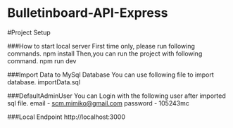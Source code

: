 # Bulletinboard-API-Express

#Project Setup

###How to start local server
First time only, please run following commands.
npm install
Then,you can run the project with following command.
npm run dev

###Import Data to MySql Database
You can use following file to import database.
 importData.sql

###DefaultAdminUser 
You can Login with the following user after imported sql file.
email - scm.mimiko@gmail.com
password - 105243mc

###Local Endpoint
http://localhost:3000